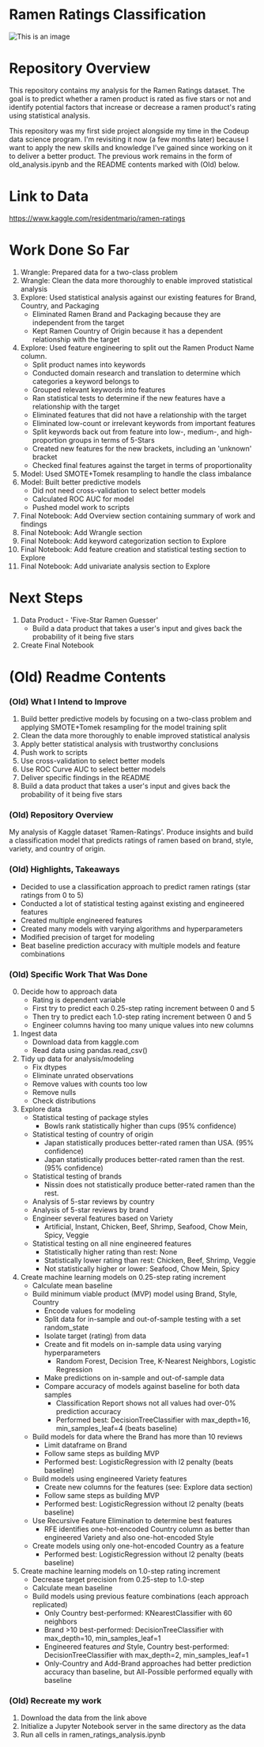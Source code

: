 # Ramen Ratings Classification

![This is an image](https://i.imgur.com/ZR4mrRB.jpeg)

# Repository Overview
This repository contains my analysis for the Ramen Ratings dataset. The goal is to predict whether a ramen product is rated as five stars or not and identify potential factors that increase or decrease a ramen product's rating using statistical analysis.

This repository was my first side project alongside my time in the Codeup data science program. I'm revisiting it now (a few months later) because I want to apply the new skills and knowledge I've gained since working on it to deliver a better product. The previous work remains in the form of old_analysis.ipynb and the README contents marked with (Old) below.

# Link to Data
https://www.kaggle.com/residentmario/ramen-ratings

# Work Done So Far
1. Wrangle: Prepared data for a two-class problem
2. Wrangle: Clean the data more thoroughly to enable improved statistical analysis
3. Explore: Used statistical analysis against our existing features for Brand, Country, and Packaging
    * Eliminated Ramen Brand and Packaging because they are independent from the target
    * Kept Ramen Country of Origin because it has a dependent relationship with the target
4. Explore: Used feature engineering to split out the Ramen Product Name column.
    * Split product names into keywords
    * Conducted domain research and translation to determine which categories a keyword belongs to
    * Grouped relevant keywords into features
    * Ran statistical tests to determine if the new features have a relationship with the target
    * Eliminated features that did not have a relationship with the target
    * Eliminated low-count or irrelevant keywords from important features
    * Split keywords back out from feature into low-, medium-, and high-proportion groups in terms of 5-Stars
    * Created new features for the new brackets, including an 'unknown' bracket
    * Checked final features against the target in terms of proportionality
5. Model: Used SMOTE+Tomek resampling to handle the class imbalance
6. Model: Built better predictive models
    * Did not need cross-validation to select better models
    * Calculated ROC AUC for model
    * Pushed model work to scripts
7. Final Notebook: Add Overview section containing summary of work and findings
8. Final Notebook: Add Wrangle section
9. Final Notebook: Add keyword categorization section to Explore
10. Final Notebook: Add feature creation and statistical testing section to Explore
11. Final Notebook: Add univariate analysis section to Explore

# Next Steps
1. Data Product - 'Five-Star Ramen Guesser'
    * Build a data product that takes a user's input and gives back the probability of it being five stars
2. Create Final Notebook

# (Old) Readme Contents
### (Old) What I Intend to Improve
1. Build better predictive models by focusing on a two-class problem and applying SMOTE+Tomek resampling for the model training split
2. Clean the data more thoroughly to enable improved statistical analysis
3. Apply better statistical analysis with trustworthy conclusions
4. Push work to scripts
5. Use cross-validation to select better models
6. Use ROC Curve AUC to select better models
7. Deliver specific findings in the README
8. Build a data product that takes a user's input and gives back the probability of it being five stars

### (Old) Repository Overview
My analysis of Kaggle dataset 'Ramen-Ratings'. Produce insights and build a classification model that predicts ratings of ramen based on brand, style, variety, and country of origin.

### (Old) Highlights, Takeaways
- Decided to use a classification approach to predict ramen ratings (star ratings from 0 to 5)
- Conducted a lot of statistical testing against existing and engineered features
- Created multiple engineered features
- Created many models with varying algorithms and hyperparameters
- Modified precision of target for modeling
- Beat baseline prediction accuracy with multiple models and feature combinations

### (Old) Specific Work That Was Done
0. Decide how to approach data
    * Rating is dependent variable
    * First try to predict each 0.25-step rating increment between 0 and 5
    * Then try to predict each 1.0-step rating increment between 0 and 5
    * Engineer columns having too many unique values into new columns
1. Ingest data
    * Download data from kaggle.com
    * Read data using pandas.read_csv()
2. Tidy up data for analysis/modeling
    * Fix dtypes
    * Eliminate unrated observations
    * Remove values with counts too low
    * Remove nulls
    * Check distributions
3. Explore data
    * Statistical testing of package styles
        * Bowls rank statistically higher than cups (95% confidence)
    * Statistical testing of country of origin
        * Japan statistically produces better-rated ramen than USA. (95% confidence)
        * Japan statistically produces better-rated ramen than the rest. (95% confidence)
    * Statistical testing of brands
        * Nissin does not statistically produce better-rated ramen than the rest.
    * Analysis of 5-star reviews by country
    * Analysis of 5-star reviews by brand
    * Engineer several features based on Variety
        * Artificial, Instant, Chicken, Beef, Shrimp, Seafood, Chow Mein, Spicy, Veggie
    * Statistical testing on all nine engineered features
        * Statistically higher rating than rest: None
        * Statistically lower rating than rest: Chicken, Beef, Shrimp, Veggie
        * Not statistically higher or lower: Seafood, Chow Mein, Spicy
4. Create machine learning models on 0.25-step rating increment
    * Calculate mean baseline
    * Build minimum viable product (MVP) model using Brand, Style, Country
        * Encode values for modeling
        * Split data for in-sample and out-of-sample testing with a set random_state
        * Isolate target (rating) from data
        * Create and fit models on in-sample data using varying hyperparameters
            * Random Forest, Decision Tree, K-Nearest Neighbors, Logistic Regression
        * Make predictions on in-sample and out-of-sample data
        * Compare accuracy of models against baseline for both data samples
            * Classification Report shows not all values had over-0% prediction accuracy
            * Performed best: DecisionTreeClassifier with max_depth=16, min_samples_leaf=4 (beats baseline)
    * Build models for data where the Brand has more than 10 reviews
        * Limit dataframe on Brand
        * Follow same steps as building MVP
        * Performed best: LogisticRegression with l2 penalty (beats baseline)
    * Build models using engineered Variety features
        * Create new columns for the features (see: Explore data section)
        * Follow same steps as building MVP
        * Performed best: LogisticRegression without l2 penalty (beats baseline)
    *  Use Recursive Feature Elimination to determine best features
        * RFE identifies one-hot-encoded Country column as better than engineered Variety and also one-hot-encoded Style
    * Create models using only one-hot-encoded Country as a feature
        * Performed best: LogisticRegression without l2 penalty (beats baseline)
5. Create machine learning models on 1.0-step rating increment
    * Decrease target precision from 0.25-step to 1.0-step
    * Calculate mean baseline
    * Build models using previous feature combinations (each approach replicated)
        * Only Country best-performed: KNearestClassifier with 60 neighbors
        * Brand >10 best-performed: DecisionTreeClassifier with max_depth=10, min_samples_leaf=1
        * Engineered features *and* Style, Country best-performed: DecisionTreeClassifier with max_depth=2, min_samples_leaf=1
        * Only-Country and Add-Brand approaches had better prediction accuracy than baseline, but All-Possible performed equally with baseline

### (Old) Recreate my work
1. Download the data from the link above
2. Initialize a Jupyter Notebook server in the same directory as the data
3. Run all cells in ramen_ratings_analysis.ipynb